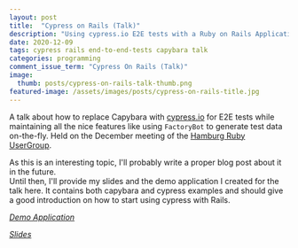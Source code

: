 ```yaml
---
layout: post
title:  "Cypress on Rails (Talk)"
description: "Using cypress.io E2E tests with a Ruby on Rails Application and FactoryBot"
date: 2020-12-09
tags: cypress rails end-to-end-tests capybara talk
categories: programming
comment_issue_term: "Cypress On Rails (Talk)"
image:
  thumb: posts/cypress-on-rails-talk-thumb.png
featured-image: /assets/images/posts/cypress-on-rails-title.jpg
---
```


A talk about how to replace Capybara with [cypress.io](https://cypress.io) for E2E tests
while maintaining all the nice features like using `FactoryBot` to generate test data on-the-fly. 
Held on the December meeting of the [Hamburg Ruby UserGroup](https://hamburg.onruby.de/).

As this is an interesting topic, I'll probably write a proper blog post about it in the future.  
Until then, I'll provide my slides and the demo application I created for the talk here.
It contains both capybara and cypress examples and should give a good introduction on
how to start using cypress with Rails.

<i class="fas fa-external-link-alt fa-fw" /> [Demo Application](https://github.com/stex/cypress_demo)

<i class="fas fa-download fa-fw" /> [Slides](/assets/files/cypress_on_rails_talk.pdf)



